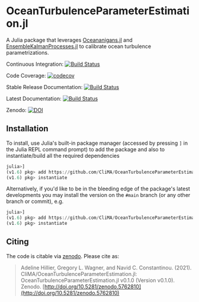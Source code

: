 # OceanTurbulenceParameterEstimation.jl

A Julia package that leverages [Oceananigans.jl](http://github.com/CliMA/Oceananigans.jl/) and [EnsembleKalmanProcesses.jl](https://github.com/CliMA/EnsembleKalmanProcesses.jl) to calibrate ocean turbulence parametrizations.

Continuous Integration: [![Build Status](https://github.com/CliMA/OceanTurbulenceParameterEstimation.jl/workflows/CI/badge.svg)](https://github.com/CliMA/OceanTurbulenceParameterEstimation.jl/actions?query=workflow%3ACI+branch%3Amaster)

Code Coverage: [![codecov](https://codecov.io/gh/CliMA/OceanTurbulenceParameterEstimation.jl/branch/main/graph/badge.svg?token=cPeTALmiPU)](https://codecov.io/gh/CliMA/OceanTurbulenceParameterEstimation.jl)

Stable Release Documentation: [![Build Status](https://img.shields.io/badge/documentation-stable%20release-blue)](https://clima.github.io/OceanTurbulenceParameterEstimation.jl/stable)

Latest Documentation: [![Build Status](https://img.shields.io/badge/documentation-in%20development-orange)](https://clima.github.io/OceanTurbulenceParameterEstimation.jl/dev)

Zenodo: [![DOI](https://zenodo.org/badge/DOI/10.5281/zenodo.5762810.svg)](https://doi.org/10.5281/zenodo.5762810)


## Installation

To install, use Julia's  built-in package manager (accessed by pressing `]` in the Julia REPL command prompt) to add the package and also to instantiate/build all the required dependencies

```julia
julia>]
(v1.6) pkg> add https://github.com/CliMA/OceanTurbulenceParameterEstimation.jl
(v1.6) pkg> instantiate
```

Alternatively, if you'd like to be in the bleeding edge of the package's latest developments you may
install the version on the `#main` branch (or any other branch or commit), e.g.

```julia
julia>]
(v1.6) pkg> add https://github.com/CliMA/OceanTurbulenceParameterEstimation.jl#main
(v1.6) pkg> instantiate
```


## Citing

The code is citable via [zenodo](https://zenodo.org). Please cite as:

> Adeline Hillier, Gregory L. Wagner, and Navid C. Constantinou. (2021). CliMA/OceanTurbulenceParameterEstimation.jl: OceanTurbulenceParameterEstimation.jl v0.1.0 (Version v0.1.0). Zenodo. [http://doi.org/10.5281/zenodo.5762810](http://doi.org/10.5281/zenodo.5762810)

